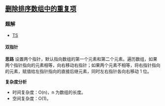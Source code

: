 ## [删除排序数组中的重复项](https://leetcode-cn.com/problems/remove-duplicates-from-sorted-array/)
### 题解
+ [TS](../../ts/128/26.ts)

#### 双指针
**思路**
设置两个指针，默认指向数组的第一个元素和第二个元素。遍历数组，如果两个指针指向的元素相等，向右移动右指针；如果两个元素不相等，将右指针指向的元素，赋值给左指针指向的直接后继元素，同时左右指针各向右移动 1 位。

**复杂度分析**
+ 时间复杂度：O(n)，n 为数组的长度。
+ 空间复杂度：O(1)。